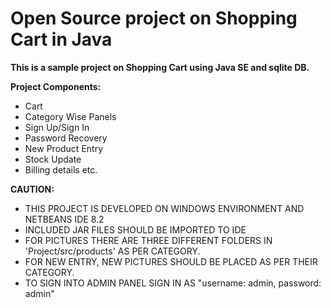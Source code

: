 # Open Source project on Shopping Cart in Java
**This is a sample project on Shopping Cart using Java SE and sqlite DB.**

**Project Components:**

- Cart  
-   Category Wise Panels  
-   Sign Up/Sign In   
-   Password Recovery 
-   New Product Entry   
-   Stock Update   
-   Billing details etc.

  
  
**CAUTION:**
- THIS PROJECT IS DEVELOPED ON WINDOWS ENVIRONMENT AND NETBEANS IDE 8.2 
- INCLUDED JAR FILES SHOULD BE IMPORTED TO IDE
- FOR PICTURES THERE ARE THREE DIFFERENT FOLDERS IN 'Project/src/products' AS PER CATEGORY. 
- FOR NEW ENTRY, NEW PICTURES SHOULD   BE PLACED AS PER THEIR CATEGORY.
- TO SIGN INTO ADMIN PANEL SIGN IN AS "username: admin, password: admin"

